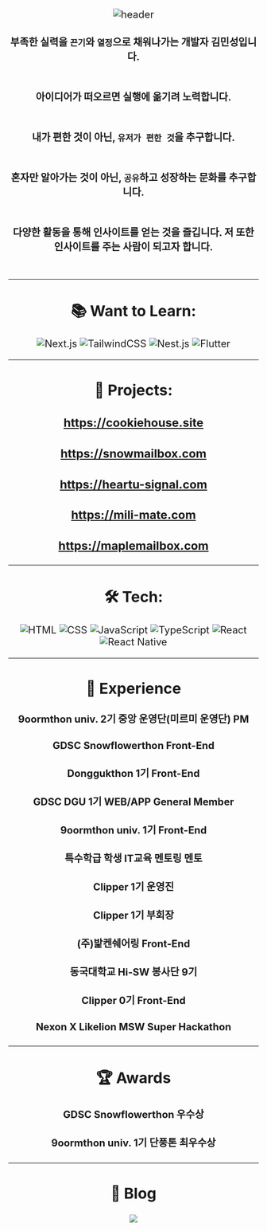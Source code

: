 
<div align="center" style="font-size: 20px;">

![header](https://capsule-render.vercel.app/api?type=wave&color=auto&height=300&section=header&text=minseong0324%20&fontSize=90)


#### 부족한 실력을 `끈기`와 `열정`으로 채워나가는 개발자 김민성입니다. <br /> <br />
#### 아이디어가 떠오르면 실행에 옮기려 노력합니다.  <br /> <br />
#### 내가 편한 것이 아닌, `유저가 편한 것`을 추구합니다.  <br /> <br />
#### 혼자만 알아가는 것이 아닌, `공유`하고 성장하는 문화를 추구합니다.  <br /> <br />
#### 다양한 활동을 통해 인사이트를 얻는 것을 즐깁니다. 저 또한 인사이트를 주는 사람이 되고자 합니다.  <br /> <br />

---

## 📚 Want to Learn:
![Next.js](https://img.shields.io/badge/Next.js-000000?style=for-the-badge&logo=next.js&logoColor=white)
![TailwindCSS](https://img.shields.io/badge/TailwindCSS-38B2AC?style=for-the-badge&logo=tailwind-css&logoColor=white)
![Nest.js](https://img.shields.io/badge/Nest.js-E0234E?style=for-the-badge&logo=nestjs&logoColor=white)
![Flutter](https://img.shields.io/badge/Flutter-02569B?style=for-the-badge&logo=flutter&logoColor=white)

---

## 🚀 Projects:

### https://cookiehouse.site
### https://snowmailbox.com
### https://heartu-signal.com
### https://mili-mate.com
### https://maplemailbox.com

---

## 🛠️ Tech:
![HTML](https://img.shields.io/badge/HTML5-E34F26?style=for-the-badge&logo=html5&logoColor=white)
![CSS](https://img.shields.io/badge/CSS3-1572B6?style=for-the-badge&logo=css3&logoColor=white)
![JavaScript](https://img.shields.io/badge/JavaScript-F7DF1E?style=for-the-badge&logo=javascript&logoColor=black)
![TypeScript](https://img.shields.io/badge/TypeScript-007ACC?style=for-the-badge&logo=typescript&logoColor=white)
![React](https://img.shields.io/badge/React-20232A?style=for-the-badge&logo=react&logoColor=61DAFB)
![React Native](https://img.shields.io/badge/React_Native-20232A?style=for-the-badge&logo=react&logoColor=61DAFB)

---

## 🌿 Experience

#### 9oormthon univ. 2기 중앙 운영단(미르미 운영단) PM
#### GDSC Snowflowerthon Front-End
#### Donggukthon 1기 Front-End
#### GDSC DGU 1기 WEB/APP General Member
#### 9oormthon univ. 1기 Front-End
#### 특수학급 학생 IT교육 멘토링 멘토
#### Clipper 1기 운영진
#### Clipper 1기 부회장
#### (주)밡켄쉐어링 Front-End
#### 동국대학교 Hi-SW 봉사단 9기
#### Clipper 0기 Front-End
#### Nexon X Likelion MSW Super Hackathon

---

## 🏆 Awards

#### GDSC Snowflowerthon 우수상
#### 9oormthon univ. 1기 단풍톤 최우수상

---

## 👋  Blog
<a href="https://velog.io/@kwan0324"><img src="https://img.shields.io/badge/Velog-3DDC84?style=flat-square&logo=Blogger&logoColor=white"/></a>

</div>

